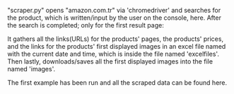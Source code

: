 "scraper.py" opens "amazon.com.tr" via 'chromedriver' and searches for the product, which is written/input by the user on the console, here. After the search is completed; only for the first result page: 

It gathers all the links(URLs) for the products' pages, the products' prices, and the links for the products' first displayed images in an excel file named with the current date and time, which is inside the file named 'excelfiles'.
Then lastly, downloads/saves all the first displayed images into the file named 'images'. 

The first example has been run and all the scraped data can be found here.
